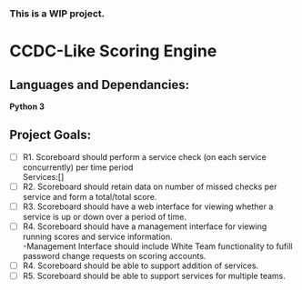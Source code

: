 ### This is a WIP project.

# CCDC-Like Scoring Engine

## Languages and Dependancies:
**Python 3**


## Project Goals:

- [ ] R1. Scoreboard should perform a service check (on each service concurrently) per time period<br/>
        Services:[]
- [ ] R2. Scoreboard should retain data on number of missed checks per service and form a total/total score.
- [ ] R3. Scoreboard should have a web interface for viewing whether a service is up or down over a period of time.
- [ ] R4. Scoreboard should have a management interface for viewing running scores and service information.<br/>
    -Management Interface should include White Team functionality to fufill password change requests on scoring accounts.
- [ ] R4. Scoreboard should be able to support addition of services.
- [ ] R5. Scoreboard should be able to support services for multiple teams.
